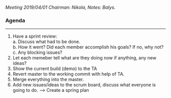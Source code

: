 *Meeting 2019/04/01
Chairman: Nikola, Notes: Balys.*

### Agenda
---
1. Have a sprint review:  
    a. Discuss what had to be done.  
    b. How it went? Did each member accomplish his goals? If no, why not?      
    c. Any blocking issues?  
2. Let each memeber tell what are they doing now if anything, any new ideas?
3. Show the current build (demo) to the TA
4. Revert master to the working commit with help of TA.
5. Merge everything into the master.
6. Add new issues/ideas to the scrum board, discuss what everyone is going to do. --> Create a spring plan


